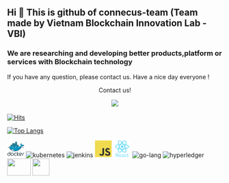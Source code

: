 ## Hi 👋 This is github of connecus-team (Team made by Vietnam Blockchain Innovation Lab - VBI)
### We are researching and developing better products,platform or services with Blockchain technology
If you have any question, please contact us. Have a nice day everyone !
<p align='center'> Contact us! </p>
<p align='center'>
  <a href="mailto:nguyenhuonghq97@gmail.com">
    <img src="https://img.shields.io/badge/Gmail-d14836?style=flat-square&logo=Gmail&logoColor=white&link=mailto:jingnee721@gmail.com)"/>
  </a>
</p>

[![Hits](https://hits.seeyoufarm.com/api/count/incr/badge.svg?url=https%3A%2F%2Fgithub.com%2FConnecus-Team&count_bg=%231135D4&title_bg=%23555555&icon=macys.svg&icon_color=%23E7E7E7&title=hits&edge_flat=false)](https://hits.seeyoufarm.com)

[![Top Langs](https://github-readme-stats.vercel.app/api/top-langs/?username=huonghope&layout=compact)](https://github.com/anuraghazra/github-readme-stats)

<p align="left">
<img src="https://raw.githubusercontent.com/devicons/devicon/master/icons/docker/docker-original-wordmark.svg" alt="docker" width="40" height="40"/> 
<img src="https://www.vectorlogo.zone/logos/kubernetes/kubernetes-icon.svg" alt="kubernetes" width="40" height="40"/>
<img src="https://www.vectorlogo.zone/logos/jenkins/jenkins-icon.svg" alt="jenkins" width="40" height="40"/>
<img src="https://raw.githubusercontent.com/devicons/devicon/master/icons/javascript/javascript-original.svg" alt="javascript" width="40" height="40"/> 
<img src="https://raw.githubusercontent.com/devicons/devicon/master/icons/react/react-original-wordmark.svg" alt="react" width="40" height="40"/> 
<img src="https://www.vectorlogo.zone/logos/golang/golang-official.svg" alt="go-lang" width="40" height="40"/>
<img src="https://www.vectorlogo.zone/logos/hyperledger/hyperledger-ar21.svg" alt="hyperledger" width="50" height="40"/>
<img src="https://www.logosvgpng.com/wp-content/uploads/2018/10/solidity-logo-vector.png" width="55" height="40"/>
<img src="https://www.rust-lang.org/logos/rust-logo-blk.svg" width="40" height="40"/>
</p>
